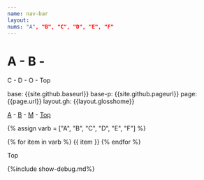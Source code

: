 ```yaml
---
name: nav-bar
layout:
nums: "A", "B", "C", "D", "E", "F"
---
```

# A - B -
C - D - O - Top

base: {{site.github.baseurl}}
base-p: {{site.github.pageurl}}
page: {{page.url}}
layout.gh: {{layout.glosshome}}

[A]({{site.github.baseurl}}/{{layout.glosshome}}#a) -
[B]({{site.github.baseurl}}/{{layout.glosshome}}#b) -
[M]({{site.github.baseurl}}/{{layout.glosshome}}#m) -
[Top]({{site.github.baseurl}}/{{layout.glosshome}})

{% assign varb = ["A", "B", "C", "D", "E", "F"] %}

{% for item in varb %}
  {{ item }}
{% endfor %}

Top


{%include show-debug.md%}
